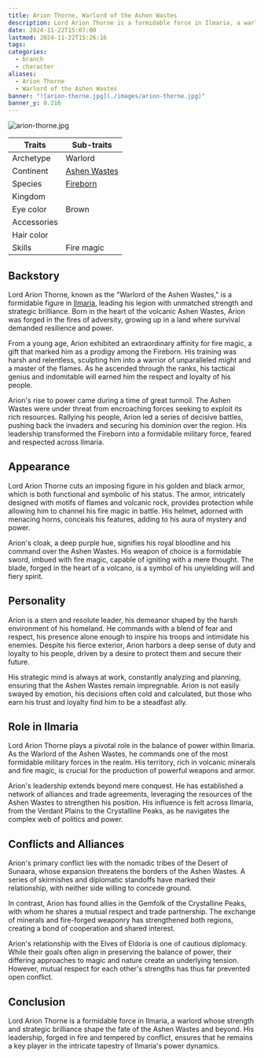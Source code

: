 ```yaml
---
title: Arion Thorne, Warlord of the Ashen Wastes
description: Lord Arion Thorne is a formidable force in Ilmaria, a warlord whose strength and strategic brilliance shape the fate of the Ashen Wastes and beyond. His leadership, forged in fire and tempered by conflict, ensures that he remains a key player in the intricate tapestry of Ilmaria's power dynamics.
date: 2024-11-22T15:07:00
lastmod: 2024-11-22T15:26:16
tags: 
categories:
  - branch
  - character
aliases:
  - Arion Thorne
  - Warlord of the Ashen Wastes
banner: "![arion-thorne.jpg](./images/arion-thorne.jpg)"
banner_y: 0.216
---
```

  
![arion-thorne.jpg](./images/arion-thorne.jpg)  
  
| Traits      | Sub-traits       |  
| ----------- | ---------------- |  
| Archetype   | Warlord          |  
| Continent   | [Ashen Wastes](Ashen%20Wastes.md) |  
| Species     | [Fireborn](Fireborn.md)     |  
| Kingdom     |                  |  
| Eye color   | Brown            |  
| Accessories |                  |  
| Hair color  |                  |  
| Skills      | Fire magic       |  
  
## Backstory  
  
Lord Arion Thorne, known as the "Warlord of the Ashen Wastes," is a formidable figure in [Ilmaria](../../../../30-39%20Worldbuilding/Ilmaria/_index.md), leading his legion with unmatched strength and strategic brilliance. Born in the heart of the volcanic Ashen Wastes, Arion was forged in the fires of adversity, growing up in a land where survival demanded resilience and power.  
  
From a young age, Arion exhibited an extraordinary affinity for fire magic, a gift that marked him as a prodigy among the Fireborn. His training was harsh and relentless, sculpting him into a warrior of unparalleled might and a master of the flames. As he ascended through the ranks, his tactical genius and indomitable will earned him the respect and loyalty of his people.  
  
Arion's rise to power came during a time of great turmoil. The Ashen Wastes were under threat from encroaching forces seeking to exploit its rich resources. Rallying his people, Arion led a series of decisive battles, pushing back the invaders and securing his dominion over the region. His leadership transformed the Fireborn into a formidable military force, feared and respected across Ilmaria.  
  
## Appearance  
  
Lord Arion Thorne cuts an imposing figure in his golden and black armor, which is both functional and symbolic of his status. The armor, intricately designed with motifs of flames and volcanic rock, provides protection while allowing him to channel his fire magic in battle. His helmet, adorned with menacing horns, conceals his features, adding to his aura of mystery and power.  
  
Arion's cloak, a deep purple hue, signifies his royal bloodline and his command over the Ashen Wastes. His weapon of choice is a formidable sword, imbued with fire magic, capable of igniting with a mere thought. The blade, forged in the heart of a volcano, is a symbol of his unyielding will and fiery spirit.  
  
## Personality  
  
Arion is a stern and resolute leader, his demeanor shaped by the harsh environment of his homeland. He commands with a blend of fear and respect, his presence alone enough to inspire his troops and intimidate his enemies. Despite his fierce exterior, Arion harbors a deep sense of duty and loyalty to his people, driven by a desire to protect them and secure their future.  
  
His strategic mind is always at work, constantly analyzing and planning, ensuring that the Ashen Wastes remain impregnable. Arion is not easily swayed by emotion, his decisions often cold and calculated, but those who earn his trust and loyalty find him to be a steadfast ally.  
  
## Role in Ilmaria  
  
Lord Arion Thorne plays a pivotal role in the balance of power within Ilmaria. As the Warlord of the Ashen Wastes, he commands one of the most formidable military forces in the realm. His territory, rich in volcanic minerals and fire magic, is crucial for the production of powerful weapons and armor.  
  
Arion's leadership extends beyond mere conquest. He has established a network of alliances and trade agreements, leveraging the resources of the Ashen Wastes to strengthen his position. His influence is felt across Ilmaria, from the Verdant Plains to the Crystalline Peaks, as he navigates the complex web of politics and power.  
  
## Conflicts and Alliances  
  
Arion's primary conflict lies with the nomadic tribes of the Desert of Sunaara, whose expansion threatens the borders of the Ashen Wastes. A series of skirmishes and diplomatic standoffs have marked their relationship, with neither side willing to concede ground.  
  
In contrast, Arion has found allies in the Gemfolk of the Crystalline Peaks, with whom he shares a mutual respect and trade partnership. The exchange of minerals and fire-forged weaponry has strengthened both regions, creating a bond of cooperation and shared interest.  
  
Arion's relationship with the Elves of Eldoria is one of cautious diplomacy. While their goals often align in preserving the balance of power, their differing approaches to magic and nature create an underlying tension. However, mutual respect for each other's strengths has thus far prevented open conflict.  
  
## Conclusion  
  
Lord Arion Thorne is a formidable force in Ilmaria, a warlord whose strength and strategic brilliance shape the fate of the Ashen Wastes and beyond. His leadership, forged in fire and tempered by conflict, ensures that he remains a key player in the intricate tapestry of Ilmaria's power dynamics.  
